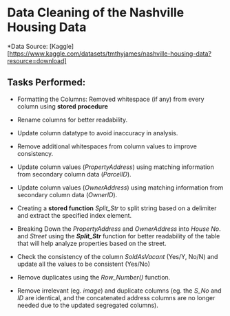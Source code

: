 # Data Cleaning of the Nashville Housing Data

*Data Source: [Kaggle][https://www.kaggle.com/datasets/tmthyjames/nashville-housing-data?resource=download]

## Tasks Performed:

- Formatting the Columns: Removed whitespace (if any) from every column using **stored procedure**

- Rename columns for better readability.

- Update column datatype to avoid inaccuracy in analysis.

- Remove additional whitespaces from column values to improve consistency.

- Update column values (*PropertyAddress*) using matching information from secondary column data (*ParcelID*).

- Update column values (*OwnerAddress*) using matching information from secondary column data (*OwnerID*).

- Creating a **stored function** *Split_Str* to split string based on a delimiter and extract the specified index element.

- Breaking Down the *PropertyAddress* and *OwnerAddress* into *House No*. and *Street* using the ***Split_Str*** function for better readability of the table that will help analyze properties based on the street.

- Check the consistency of the column *SoldAsVacant* (Yes/Y, No/N) and update all the values to be consistent (Yes/No)

- Remove duplicates using the *Row_Number()* function.

- Remove irrelevant (eg. *image*) and duplicate columns (eg. the *S_No* and *ID* are identical, and the concatenated address columns are no longer needed due to the updated segregated columns). 